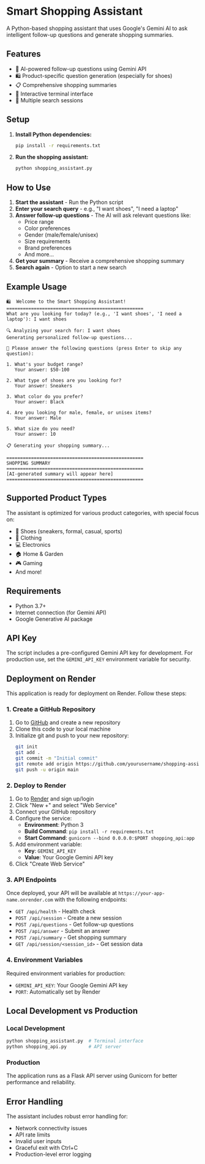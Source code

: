 # Smart Shopping Assistant

A Python-based shopping assistant that uses Google's Gemini AI to ask intelligent follow-up questions and generate shopping summaries.

## Features

- 🤖 AI-powered follow-up questions using Gemini API
- 🛍️ Product-specific question generation (especially for shoes)
- 📋 Comprehensive shopping summaries
- 💬 Interactive terminal interface
- 🔄 Multiple search sessions

## Setup

1. **Install Python dependencies:**
   ```bash
   pip install -r requirements.txt
   ```

2. **Run the shopping assistant:**
   ```bash
   python shopping_assistant.py
   ```

## How to Use

1. **Start the assistant** - Run the Python script
2. **Enter your search query** - e.g., "I want shoes", "I need a laptop"
3. **Answer follow-up questions** - The AI will ask relevant questions like:
   - Price range
   - Color preferences
   - Gender (male/female/unisex)
   - Size requirements
   - Brand preferences
   - And more...
4. **Get your summary** - Receive a comprehensive shopping summary
5. **Search again** - Option to start a new search

## Example Usage

```
🛍️  Welcome to the Smart Shopping Assistant!
==================================================
What are you looking for today? (e.g., 'I want shoes', 'I need a laptop'): I want shoes

🔍 Analyzing your search for: I want shoes
Generating personalized follow-up questions...

📝 Please answer the following questions (press Enter to skip any question):

1. What's your budget range?
   Your answer: $50-100

2. What type of shoes are you looking for?
   Your answer: Sneakers

3. What color do you prefer?
   Your answer: Black

4. Are you looking for male, female, or unisex items?
   Your answer: Male

5. What size do you need?
   Your answer: 10

📋 Generating your shopping summary...

==================================================
SHOPPING SUMMARY
==================================================
[AI-generated summary will appear here]
==================================================
```

## Supported Product Types

The assistant is optimized for various product categories, with special focus on:
- 👟 Shoes (sneakers, formal, casual, sports)
- 👕 Clothing
- 💻 Electronics
- 🏠 Home & Garden
- 🎮 Gaming
- And more!

## Requirements

- Python 3.7+
- Internet connection (for Gemini API)
- Google Generative AI package

## API Key

The script includes a pre-configured Gemini API key for development. For production use, set the `GEMINI_API_KEY` environment variable for security.

## Deployment on Render

This application is ready for deployment on Render. Follow these steps:

### 1. Create a GitHub Repository

1. Go to [GitHub](https://github.com) and create a new repository
2. Clone this code to your local machine
3. Initialize git and push to your new repository:
   ```bash
   git init
   git add .
   git commit -m "Initial commit"
   git remote add origin https://github.com/yourusername/shopping-assistant-api.git
   git push -u origin main
   ```

### 2. Deploy to Render

1. Go to [Render](https://render.com) and sign up/login
2. Click "New +" and select "Web Service"
3. Connect your GitHub repository
4. Configure the service:
   - **Environment**: Python 3
   - **Build Command**: `pip install -r requirements.txt`
   - **Start Command**: `gunicorn --bind 0.0.0.0:$PORT shopping_api:app`
5. Add environment variable:
   - **Key**: `GEMINI_API_KEY`
   - **Value**: Your Google Gemini API key
6. Click "Create Web Service"

### 3. API Endpoints

Once deployed, your API will be available at `https://your-app-name.onrender.com` with the following endpoints:

- `GET /api/health` - Health check
- `POST /api/session` - Create a new session
- `POST /api/questions` - Get follow-up questions
- `POST /api/answer` - Submit an answer
- `POST /api/summary` - Get shopping summary
- `GET /api/session/<session_id>` - Get session data

### 4. Environment Variables

Required environment variables for production:
- `GEMINI_API_KEY`: Your Google Gemini API key
- `PORT`: Automatically set by Render

## Local Development vs Production

### Local Development
```bash
python shopping_assistant.py  # Terminal interface
python shopping_api.py        # API server
```

### Production
The application runs as a Flask API server using Gunicorn for better performance and reliability.

## Error Handling

The assistant includes robust error handling for:
- Network connectivity issues
- API rate limits
- Invalid user inputs
- Graceful exit with Ctrl+C
- Production-level error logging 